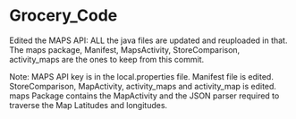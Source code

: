 # Grocery_Code

Edited the MAPS API: ALL the java files are updated and reuploaded in that. The maps package, Manifest, MapsActivity, StoreComparison, activity_maps are the ones to keep from this commit.



Note: MAPS API key is in the local.properties file. Manifest file is edited. StoreComparison, MapActivity, activity_maps and activity_map is edited. maps Package contains the MapActivity and the JSON parser required to traverse the Map Latitudes and longitudes. 
